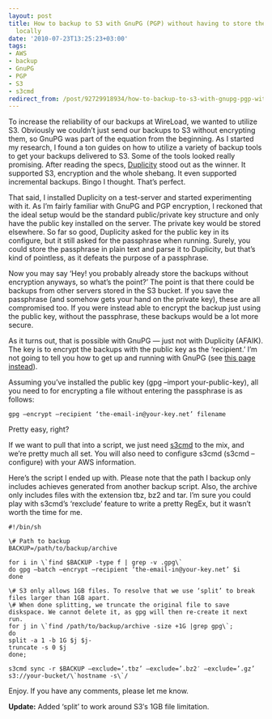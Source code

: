 ```yaml
---
layout: post
title: How to backup to S3 with GnuPG (PGP) without having to store the passphrase
  locally
date: '2010-07-23T13:25:23+03:00'
tags:
- AWS
- backup
- GnuPG
- PGP
- S3
- s3cmd
redirect_from: /post/92729918934/how-to-backup-to-s3-with-gnupg-pgp-without-having-to-sto
---
```

To increase the reliability of our backups at WireLoad, we wanted to utilize S3. Obviously we couldn’t just send our backups to S3 without encrypting them, so GnuPG was part of the equation from the beginning. As I started my research, I found a ton guides on how to utilize a variety of backup tools to get your backups delivered to S3. Some of the tools looked really promising. After reading the specs, [Duplicity](http://duplicity.nongnu.org/) stood out as the winner. It supported S3, encryption and the whole shebang. It even supported incremental backups. Bingo I thought. That’s perfect.

That said, I installed Duplicity on a test-server and started experimenting with it. As I’m fairly familiar with GnuPG and PGP encryption, I reckoned that the ideal setup would be the standard public/private key structure and only have the public key installed on the server. The private key would be stored elsewhere. So far so good, Duplicity asked for the public key in its configure, but it still asked for the passphrase when running. Surely, you could store the passphrase in plain text and parse it to Duplicity, but that’s kind of pointless, as it defeats the purpose of a passphrase.  
  
Now you may say ‘Hey! you probably already store the backups without encryption anyways, so what’s the point?’ The point is that there could be backups from other servers stored in the S3 bucket. If you save the passphrase (and somehow gets your hand on the private key), these are all compromised too. If you were instead able to encrypt the backup just using the public key, without the passphrase, these backups would be a lot more secure.

As it turns out, that is possible with GnuPG — just not with Duplicity (AFAIK). The key is to encrypt the backups with the public key as the ‘recipient.’ I’m not going to tell you how to get up and running with GnuPG (see [this page instead](http://www.gnupg.org/gph/en/manual/c14.html)).

Assuming you’ve installed the public key (gpg –import your-public-key), all you need to for encrypting a file without entering the passphrase is as follows:

    gpg –encrypt –recipient ‘the-email-in@your-key.net’ filename

Pretty easy, right?

If we want to pull that into a script, we just need [s3cmd](http://s3tools.org/s3cmd) to the mix, and we’re pretty much all set. You will also need to configure s3cmd (s3cmd –configure) with your AWS information.

Here’s the script I ended up with. Please note that the path I backup only includes achieves generated from another backup script. Also, the archive only includes files with the extension tbz, bz2 and tar. I’m sure you could play with s3cmd’s ‘rexclude’ feature to write a pretty RegEx, but it wasn’t worth the time for me.

    #!/bin/sh
    
    \# Path to backup  
    BACKUP=/path/to/backup/archive
    
    for i in \`find $BACKUP -type f | grep -v .gpg\`  
    do gpg –batch –encrypt –recipient ‘the-email-in@your-key.net’ $i  
    done
    
    \# S3 only allows 1GB files. To resolve that we use ‘split’ to break files larger than 1GB apart.  
    \# When done splitting, we truncate the original file to save diskspace. We cannot delete it, as gpg will then re-create it next run.  
    for j in \`find /path/to/backup/archive -size +1G |grep gpg\`;  
    do  
    split -a 1 -b 1G $j $j-  
    truncate -s 0 $j  
    done;
    
    s3cmd sync -r $BACKUP –exclude=’.tbz’ –exclude=’.bz2′ –exclude=’.gz’ s3://your-bucket/\`hostname -s\`/

Enjoy. If you have any comments, please let me know.

**Update:** Added ‘split’ to work around S3′s 1GB file limitation.
